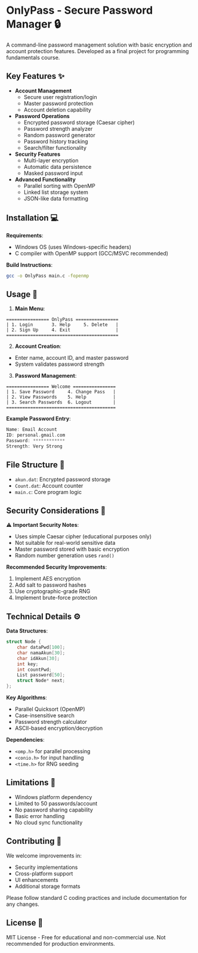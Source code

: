 # OnlyPass - Secure Password Manager 🔒

A command-line password management solution with basic encryption and account protection features. Developed as a final project for programming fundamentals course.

## Key Features ✨

- **Account Management**
  - Secure user registration/login
  - Master password protection
  - Account deletion capability
- **Password Operations**
  - Encrypted password storage (Caesar cipher)
  - Password strength analyzer
  - Random password generator
  - Password history tracking
  - Search/filter functionality
- **Security Features**
  - Multi-layer encryption
  - Automatic data persistence
  - Masked password input
- **Advanced Functionality**
  - Parallel sorting with OpenMP
  - Linked list storage system
  - JSON-like data formatting

## Installation 💻

**Requirements**:
- Windows OS (uses Windows-specific headers)
- C compiler with OpenMP support (GCC/MSVC recommended)

**Build Instructions**:
```bash
gcc -o OnlyPass main.c -fopenmp
```

## Usage 🚀

1. **Main Menu**:
```
================ OnlyPass ================
| 1. Login       3. Help     5. Delete   |
| 2. Sign Up     4. Exit                 |
==========================================
```

2. **Account Creation**:
- Enter name, account ID, and master password
- System validates password strength

3. **Password Management**:
```
================ Welcome ================
| 1. Save Password     4. Change Pass   |
| 2. View Passwords    5. Help          |
| 3. Search Passwords  6. Logout        |
=========================================
```

**Example Password Entry**:
```c
Name: Email Account
ID: personal.gmail.com
Password: ************
Strength: Very Strong
```

## File Structure 📁

- `akun.dat`: Encrypted password storage
- `Count.dat`: Account counter
- `main.c`: Core program logic

## Security Considerations 🔐

⚠️ **Important Security Notes**:
- Uses simple Caesar cipher (educational purposes only)
- Not suitable for real-world sensitive data
- Master password stored with basic encryption
- Random number generation uses `rand()`

**Recommended Security Improvements**:
1. Implement AES encryption
2. Add salt to password hashes
3. Use cryptographic-grade RNG
4. Implement brute-force protection

## Technical Details ⚙️

**Data Structures**:
```c
struct Node {
    char dataPwd[100];
    char namaAkun[30];
    char idAkun[30];
    int key;
    int countPwd;
    List password[50];
    struct Node* next;
};
```

**Key Algorithms**:
- Parallel Quicksort (OpenMP)
- Case-insensitive search
- Password strength calculator
- ASCII-based encryption/decryption

**Dependencies**:
- `<omp.h>` for parallel processing
- `<conio.h>` for input handling
- `<time.h>` for RNG seeding

## Limitations 🚧

- Windows platform dependency
- Limited to 50 passwords/account
- No password sharing capability
- Basic error handling
- No cloud sync functionality

## Contributing 🤝

We welcome improvements in:
- Security implementations
- Cross-platform support
- UI enhancements
- Additional storage formats

Please follow standard C coding practices and include documentation for any changes.

## License 📄

MIT License - Free for educational and non-commercial use. Not recommended for production environments.
